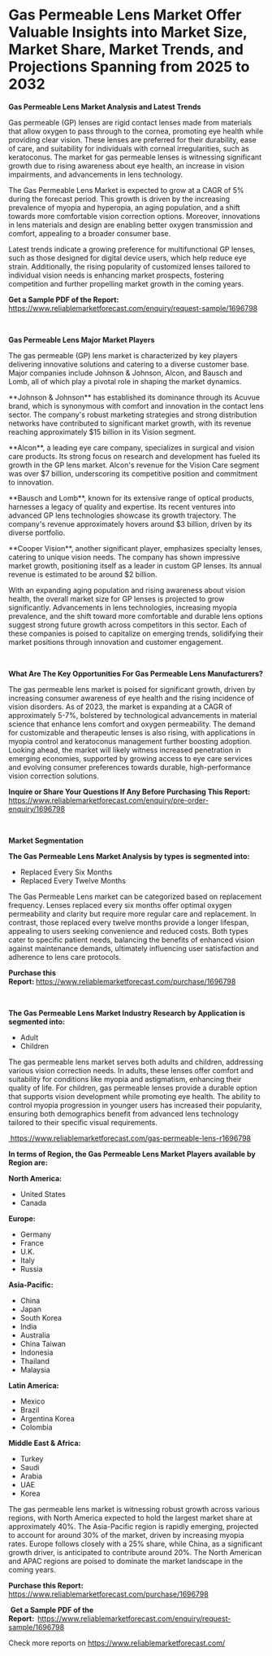 <p><h1>Gas Permeable Lens Market Offer Valuable Insights into Market Size, Market Share, Market Trends, and Projections Spanning from 2025 to 2032</h1></p><p><strong>Gas Permeable Lens Market Analysis and Latest Trends</strong></p>
<p><p>Gas permeable (GP) lenses are rigid contact lenses made from materials that allow oxygen to pass through to the cornea, promoting eye health while providing clear vision. These lenses are preferred for their durability, ease of care, and suitability for individuals with corneal irregularities, such as keratoconus. The market for gas permeable lenses is witnessing significant growth due to rising awareness about eye health, an increase in vision impairments, and advancements in lens technology.</p><p>The Gas Permeable Lens Market is expected to grow at a CAGR of 5% during the forecast period. This growth is driven by the increasing prevalence of myopia and hyperopia, an aging population, and a shift towards more comfortable vision correction options. Moreover, innovations in lens materials and design are enabling better oxygen transmission and comfort, appealing to a broader consumer base. </p><p>Latest trends indicate a growing preference for multifunctional GP lenses, such as those designed for digital device users, which help reduce eye strain. Additionally, the rising popularity of customized lenses tailored to individual vision needs is enhancing market prospects, fostering competition and further propelling market growth in the coming years.</p></p>
<p><strong>Get a Sample PDF of the Report:&nbsp;</strong> <a href="https://www.reliablemarketforecast.com/enquiry/request-sample/1696798?utm_campaign=1167&utm_medium=2&utm_source=Github&utm_content=ia&utm_term=08012025&utm_id=gas-permeable-lens">https://www.reliablemarketforecast.com/enquiry/request-sample/1696798</a></p>
<p>&nbsp;</p>
<p><strong>Gas Permeable Lens Major Market Players</strong></p>
<p><p>The gas permeable (GP) lens market is characterized by key players delivering innovative solutions and catering to a diverse customer base. Major companies include Johnson & Johnson, Alcon, and Bausch and Lomb, all of which play a pivotal role in shaping the market dynamics.</p><p>**Johnson & Johnson** has established its dominance through its Acuvue brand, which is synonymous with comfort and innovation in the contact lens sector. The company's robust marketing strategies and strong distribution networks have contributed to significant market growth, with its revenue reaching approximately $15 billion in its Vision segment.</p><p>**Alcon**, a leading eye care company, specializes in surgical and vision care products. Its strong focus on research and development has fueled its growth in the GP lens market. Alcon's revenue for the Vision Care segment was over $7 billion, underscoring its competitive position and commitment to innovation.</p><p>**Bausch and Lomb**, known for its extensive range of optical products, harnesses a legacy of quality and expertise. Its recent ventures into advanced GP lens technologies showcase its growth trajectory. The company's revenue approximately hovers around $3 billion, driven by its diverse portfolio.</p><p>**Cooper Vision**, another significant player, emphasizes specialty lenses, catering to unique vision needs. The company has shown impressive market growth, positioning itself as a leader in custom GP lenses. Its annual revenue is estimated to be around $2 billion.</p><p>With an expanding aging population and rising awareness about vision health, the overall market size for GP lenses is projected to grow significantly. Advancements in lens technologies, increasing myopia prevalence, and the shift toward more comfortable and durable lens options suggest strong future growth across competitors in this sector. Each of these companies is poised to capitalize on emerging trends, solidifying their market positions through innovation and customer engagement.</p></p>
<p>&nbsp;</p>
<p><strong>What Are The Key Opportunities For Gas Permeable Lens Manufacturers?</strong></p>
<p><p>The gas permeable lens market is poised for significant growth, driven by increasing consumer awareness of eye health and the rising incidence of vision disorders. As of 2023, the market is expanding at a CAGR of approximately 5-7%, bolstered by technological advancements in material science that enhance lens comfort and oxygen permeability. The demand for customizable and therapeutic lenses is also rising, with applications in myopia control and keratoconus management further boosting adoption. Looking ahead, the market will likely witness increased penetration in emerging economies, supported by growing access to eye care services and evolving consumer preferences towards durable, high-performance vision correction solutions.</p></p>
<p><strong>Inquire or Share Your Questions If Any Before Purchasing This Report:</strong> <a href="https://www.reliablemarketforecast.com/enquiry/pre-order-enquiry/1696798?utm_campaign=1167&utm_medium=2&utm_source=Github&utm_content=ia&utm_term=08012025&utm_id=gas-permeable-lens">https://www.reliablemarketforecast.com/enquiry/pre-order-enquiry/1696798</a></p>
<p>&nbsp;</p>
<p><strong>Market Segmentation</strong></p>
<p><strong>The Gas Permeable Lens Market Analysis by types is segmented into:</strong></p>
<p><ul><li>Replaced Every Six Months</li><li>Replaced Every Twelve Months</li></ul></p>
<p><p>The Gas Permeable Lens market can be categorized based on replacement frequency. Lenses replaced every six months offer optimal oxygen permeability and clarity but require more regular care and replacement. In contrast, those replaced every twelve months provide a longer lifespan, appealing to users seeking convenience and reduced costs. Both types cater to specific patient needs, balancing the benefits of enhanced vision against maintenance demands, ultimately influencing user satisfaction and adherence to lens care protocols.</p></p>
<p><strong>Purchase this Report:&nbsp;</strong><a href="https://www.reliablemarketforecast.com/purchase/1696798?utm_campaign=1167&utm_medium=2&utm_source=Github&utm_content=ia&utm_term=08012025&utm_id=gas-permeable-lens">https://www.reliablemarketforecast.com/purchase/1696798</a></p>
<p>&nbsp;</p>
<p><strong>The Gas Permeable Lens Market Industry Research by Application is segmented into:</strong></p>
<p><ul><li>Adult</li><li>Children</li></ul></p>
<p><p>The gas permeable lens market serves both adults and children, addressing various vision correction needs. In adults, these lenses offer comfort and suitability for conditions like myopia and astigmatism, enhancing their quality of life. For children, gas permeable lenses provide a durable option that supports vision development while promoting eye health. The ability to control myopia progression in younger users has increased their popularity, ensuring both demographics benefit from advanced lens technology tailored to their specific visual requirements.</p></p>
<p><a href="https://www.reliablemarketforecast.com/gas-permeable-lens-r1696798?utm_campaign=1167&utm_medium=2&utm_source=Github&utm_content=ia&utm_term=08012025&utm_id=gas-permeable-lens">&nbsp;https://www.reliablemarketforecast.com/gas-permeable-lens-r1696798</a></p>
<p><strong>In terms of Region, the Gas Permeable Lens Market Players available by Region are:</strong></p>
<p>
    <p> <strong> North America: </strong>
        <ul>
            <li>United States</li>
            <li>Canada</li>
        </ul>
        </p> 
    <p> <strong> Europe: </strong>
        <ul>
            <li>Germany</li>
            <li>France</li>
            <li>U.K.</li>
            <li>Italy</li>
            <li>Russia</li>
        </ul>
        </p> 
    <p> <strong> Asia-Pacific: </strong>
        <ul>
            <li>China</li>
            <li>Japan</li>
            <li>South Korea</li>
            <li>India</li>
            <li>Australia</li>
            <li>China Taiwan</li>
            <li>Indonesia</li>
            <li>Thailand</li>
            <li>Malaysia</li>
        </ul>
        </p> 
    <p> <strong> Latin America: </strong>
        <ul>
            <li>Mexico</li>
            <li>Brazil</li>
            <li>Argentina Korea</li>
            <li>Colombia</li>
        </ul>
        </p> 
    <p> <strong> Middle East & Africa: </strong>
        <ul>
            <li>Turkey</li>
            <li>Saudi</li>
            <li>Arabia</li>
            <li>UAE</li>
            <li>Korea</li>
        </ul>
    </p>
    </p>
<p><p>The gas permeable lens market is witnessing robust growth across various regions, with North America expected to hold the largest market share at approximately 40%. The Asia-Pacific region is rapidly emerging, projected to account for around 30% of the market, driven by increasing myopia rates. Europe follows closely with a 25% share, while China, as a significant growth driver, is anticipated to contribute around 20%. The North American and APAC regions are poised to dominate the market landscape in the coming years.</p></p>
<p><strong>Purchase this Report: </strong><a href="https://www.reliablemarketforecast.com/purchase/1696798?utm_campaign=1167&utm_medium=2&utm_source=Github&utm_content=ia&utm_term=08012025&utm_id=gas-permeable-lens">https://www.reliablemarketforecast.com/purchase/1696798</a></p>
<p>&nbsp;<strong>Get a Sample PDF of the Report:&nbsp;&nbsp;</strong><a href="https://www.reliablemarketforecast.com/enquiry/request-sample/1696798?utm_campaign=1167&utm_medium=2&utm_source=Github&utm_content=ia&utm_term=08012025&utm_id=gas-permeable-lens">https://www.reliablemarketforecast.com/enquiry/request-sample/1696798</a></p>
<p><strong></strong></p>
<p>Check more reports on <a href="https://www.reliablemarketforecast.com/?utm_campaign=1167&utm_medium=2&utm_source=Github&utm_content=ia&utm_term=08012025&utm_id=gas-permeable-lens">https://www.reliablemarketforecast.com/</a></p>